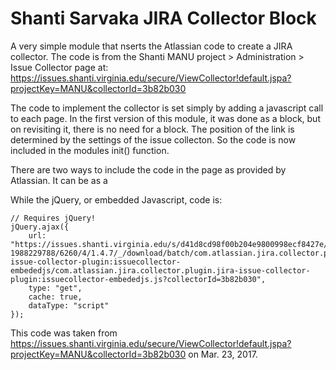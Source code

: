 Shanti Sarvaka JIRA Collector Block
====================================

A very simple module that nserts the Atlassian code to create a JIRA collector.
The code is from the Shanti MANU project > Administration > Issue Collector page at:
https://issues.shanti.virginia.edu/secure/ViewCollector!default.jspa?projectKey=MANU&collectorId=3b82b030

The code to implement the collector is set simply by adding a javascript call to each page. 
In the first version of this module, it was done as a block, but on revisiting it, there is no need for a block.
The position of the link is determined by the settings of the issue collecton. So the code is now 
included in the modules init() function.

There are two ways to include the code in the page as provided by Atlassian. It can be as a 
<script> tag or as a jQuery function call. The desired method is chosen through the module's
settings page.

The <script> tag is:

<script type="text/javascript" src="https://issues.shanti.virginia.edu/s/d41d8cd98f00b204e9800998ecf8427e/en_USr653vo-1988229788/6260/4/1.4.7/_/download/batch/com.atlassian.jira.collector.plugin.jira-issue-collector-plugin:issuecollector/com.atlassian.jira.collector.plugin.jira-issue-collector-plugin:issuecollector.js?collectorId=3b82b030"></script>

While the jQuery, or embedded Javascript, code is:

    // Requires jQuery!
    jQuery.ajax({
        url: "https://issues.shanti.virginia.edu/s/d41d8cd98f00b204e9800998ecf8427e/en_USr653vo-1988229788/6260/4/1.4.7/_/download/batch/com.atlassian.jira.collector.plugin.jira-issue-collector-plugin:issuecollector-embededjs/com.atlassian.jira.collector.plugin.jira-issue-collector-plugin:issuecollector-embededjs.js?collectorId=3b82b030",
        type: "get",
        cache: true,
        dataType: "script"
    });

This code was taken from https://issues.shanti.virginia.edu/secure/ViewCollector!default.jspa?projectKey=MANU&collectorId=3b82b030
on Mar. 23, 2017.



